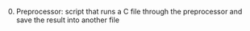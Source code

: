 0. Preprocessor: script that runs a C file through the preprocessor and save the result into another file
